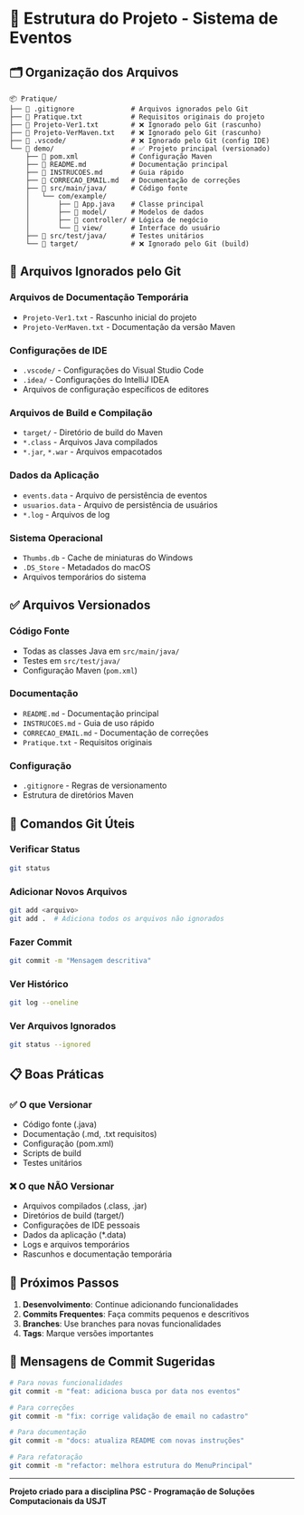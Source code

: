 # 📁 Estrutura do Projeto - Sistema de Eventos

## 🗂️ Organização dos Arquivos

```
📦 Pratique/
├── 📄 .gitignore              # Arquivos ignorados pelo Git
├── 📄 Pratique.txt            # Requisitos originais do projeto
├── 📄 Projeto-Ver1.txt        # ❌ Ignorado pelo Git (rascunho)
├── 📄 Projeto-VerMaven.txt    # ❌ Ignorado pelo Git (rascunho)
├── 📁 .vscode/                # ❌ Ignorado pelo Git (config IDE)
└── 📁 demo/                   # ✅ Projeto principal (versionado)
    ├── 📄 pom.xml             # Configuração Maven
    ├── 📄 README.md           # Documentação principal
    ├── 📄 INSTRUCOES.md       # Guia rápido
    ├── 📄 CORRECAO_EMAIL.md   # Documentação de correções
    ├── 📁 src/main/java/      # Código fonte
    │   └── com/example/
    │       ├── 📄 App.java    # Classe principal
    │       ├── 📁 model/      # Modelos de dados
    │       ├── 📁 controller/ # Lógica de negócio
    │       └── 📁 view/       # Interface do usuário
    ├── 📁 src/test/java/      # Testes unitários
    └── 📁 target/             # ❌ Ignorado pelo Git (build)
```

## 🚫 Arquivos Ignorados pelo Git

### Arquivos de Documentação Temporária
- `Projeto-Ver1.txt` - Rascunho inicial do projeto
- `Projeto-VerMaven.txt` - Documentação da versão Maven

### Configurações de IDE
- `.vscode/` - Configurações do Visual Studio Code
- `.idea/` - Configurações do IntelliJ IDEA
- Arquivos de configuração específicos de editores

### Arquivos de Build e Compilação
- `target/` - Diretório de build do Maven
- `*.class` - Arquivos Java compilados
- `*.jar`, `*.war` - Arquivos empacotados

### Dados da Aplicação
- `events.data` - Arquivo de persistência de eventos
- `usuarios.data` - Arquivo de persistência de usuários
- `*.log` - Arquivos de log

### Sistema Operacional
- `Thumbs.db` - Cache de miniaturas do Windows
- `.DS_Store` - Metadados do macOS
- Arquivos temporários do sistema

## ✅ Arquivos Versionados

### Código Fonte
- Todas as classes Java em `src/main/java/`
- Testes em `src/test/java/`
- Configuração Maven (`pom.xml`)

### Documentação
- `README.md` - Documentação principal
- `INSTRUCOES.md` - Guia de uso rápido
- `CORRECAO_EMAIL.md` - Documentação de correções
- `Pratique.txt` - Requisitos originais

### Configuração
- `.gitignore` - Regras de versionamento
- Estrutura de diretórios Maven

## 🔧 Comandos Git Úteis

### Verificar Status
```bash
git status
```

### Adicionar Novos Arquivos
```bash
git add <arquivo>
git add .  # Adiciona todos os arquivos não ignorados
```

### Fazer Commit
```bash
git commit -m "Mensagem descritiva"
```

### Ver Histórico
```bash
git log --oneline
```

### Ver Arquivos Ignorados
```bash
git status --ignored
```

## 📋 Boas Práticas

### ✅ O que Versionar
- Código fonte (.java)
- Documentação (.md, .txt requisitos)
- Configuração (pom.xml)
- Scripts de build
- Testes unitários

### ❌ O que NÃO Versionar
- Arquivos compilados (.class, .jar)
- Diretórios de build (target/)
- Configurações de IDE pessoais
- Dados da aplicação (*.data)
- Logs e arquivos temporários
- Rascunhos e documentação temporária

## 🎯 Próximos Passos

1. **Desenvolvimento**: Continue adicionando funcionalidades
2. **Commits Frequentes**: Faça commits pequenos e descritivos
3. **Branches**: Use branches para novas funcionalidades
4. **Tags**: Marque versões importantes

## 📝 Mensagens de Commit Sugeridas

```bash
# Para novas funcionalidades
git commit -m "feat: adiciona busca por data nos eventos"

# Para correções
git commit -m "fix: corrige validação de email no cadastro"

# Para documentação
git commit -m "docs: atualiza README com novas instruções"

# Para refatoração
git commit -m "refactor: melhora estrutura do MenuPrincipal"
```

---

**Projeto criado para a disciplina PSC - Programação de Soluções Computacionais da USJT**